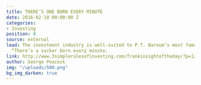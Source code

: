 ```yaml
---
title: THERE’S ONE BORN EVERY MINUTE
date: 2016-02-10 00:00:00 Z
categories:
- Investing
position: 8
source: external
lead: The investment industry is well-suited to P.T. Barnum’s most famous utterance,
  “There’s a sucker born every minute.
link: http://www.3simplerulesofinvesting.com/frankinsightoftheday/?p=1297
author: George Peacock
img: "/uploads/500.png"
bg_img_darken: true
---
```


